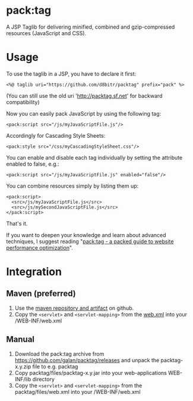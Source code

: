 # pack:tag

A JSP Taglib for delivering minified, combined and gzip-compressed resources (JavaScript and CSS).

# Usage

To use the taglib in a JSP, you have to declare it first:

    <%@ taglib uri="https://github.com/d8bitr/packtag" prefix="pack" %>

(You can still use the old uri 'http://packtag.sf.net' for backward compatibility)

Now you can easily pack JavaScript by using the following tag:

    <pack:script src="/js/myJavaScriptFile.js"/>

Accordingly for Cascading Style Sheets:

    <pack:style src="/css/myCascadingStyleSheet.css"/>

You can enable and disable each tag individually by setting the attribute enabled to false, e.g.:

    <pack:script src="/js/myJavaScriptFile.js" enabled="false"/>

You can combine resources simply by listing them up:

    <pack:script>
      <src>/js/myJavaScriptFile.js</src>
      <src>/js/mySecondJavaScriptFile.js</src>
    </pack:script>

That's it.

If you want to deepen your knowledge and learn about advanced techniques, I suggest reading "[pack:tag - a packed guide to website performance optimization](https://github.com/galan/packtag/raw/master/documentation/packtag%20-%20a%20packed%20guide%20to%20website%20performance%20optimization.pdf)".


# Integration

## Maven (preferred)
1. Use the [maven repository and artifact](https://github.com/galan/maven-repository) on github.
2. Copy the `<servlet>` and `<servlet-mapping>` from the [web.xml](https://github.com/galan/packtag/blob/master/packtag-testsite/src/main/webapp/WEB-INF/web.xml) into your
/WEB-INF/web.xml

## Manual

1. Download the pack:tag archive from https://github.com/galan/packtag/releases and unpack
the packtag-x.y.zip file to e.g. packtag
2. Copy packtag/files/packtag-x.y.jar into your web-applications WEB-INF/lib directory
3. Copy the `<servlet>` and `<servlet-mapping>` from the packtag/files/web.xml into your
/WEB-INF/web.xml
